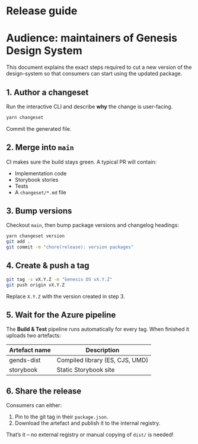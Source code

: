 # Release guide
#
# Audience: maintainers of Genesis Design System

This document explains the exact steps required to cut a new version of the
design-system so that consumers can start using the updated package.

## 1. Author a changeset

Run the interactive CLI and describe **why** the change is user-facing.

```bash
yarn changeset
```

Commit the generated file.

## 2. Merge into `main`

CI makes sure the build stays green. A typical PR will contain:

* Implementation code  
* Storybook stories  
* Tests  
* A `changeset/*.md` file

## 3. Bump versions

Checkout `main`, then bump package versions and changelog headings:

```bash
yarn changeset version
git add .
git commit -m "chore(release): version packages"
```

## 4. Create & push a tag

```bash
git tag -s vX.Y.Z -m "Genesis DS vX.Y.Z"
git push origin vX.Y.Z
```

Replace `X.Y.Z` with the version created in step 3.

## 5. Wait for the Azure pipeline

The **Build & Test** pipeline runs automatically for every tag. When finished it
uploads two artefacts:

| Artefact name | Description                     |
| ------------- | ------------------------------- |
| gends-dist    | Compiled library (ES, CJS, UMD) |
| storybook     | Static Storybook site           |

## 6. Share the release

Consumers can either:

1. Pin to the git tag in their `package.json`.
2. Download the artefact and publish it to the internal registry.

That’s it – no external registry or manual copying of `dist/` is needed!
